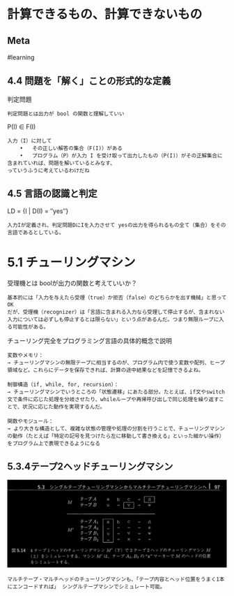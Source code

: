 # 計算できるもの、計算できないもの

## Meta

#learning

## 4.4 問題を「解く」ことの形式的な定義

判定問題

```
判定問題とは出力が bool の関数と理解していい
```


P(I) ∈ F(I)

```
入力（I）に対して
	•	その正しい解答の集合（F(I)）がある
	•	プログラム（P）が入力 I を受け取って出力したもの（P(I)）がその正解集合に含まれていれば、問題を解いているとみなす、
っていうふうに考えているわけだね
```

## 4.5 言語の認識と判定

LD = {I | D(I) = ″yes″}

```
入力Iが定義され、判定問題DにIを入力させて yesの出力を得られるもの全て（集合）をその言語であるとしている。
```

# 5.1 チューリングマシン

受理機とは boolが出力の関数と考えていいか？

```
基本的には「入力を与えたら受理（true）か拒否（false）のどちらかを出す機械」と思ってOK
だが、受理機（recognizer）は「言語に含まれる入力なら受理して停止するが、含まれない入力については必ずしも停止するとは限らない」という点があるんだ。つまり無限ループに入る可能性がある。
```

チューリング完全をプログラミング言語の具体的概念で説明

```
変数やメモリ：
→ チューリングマシンの無限テープに相当するのが、プログラム内で使う変数や配列、ヒープ領域など。これらにデータを保存できれば、計算の途中結果などを記憶できるよね。

制御構造（if, while, for, recursion）：
→ チューリングマシンでいうところの「状態遷移」にあたる部分。たとえば、if文やswitch文で条件に応じた処理を分岐させたり、whileループや再帰呼び出しで同じ処理を繰り返すことで、状況に応じた動作を実現するんだ。

関数やモジュール：
→ より大きな構造として、複雑な状態の管理や処理の分割を行うことで、チューリングマシンの動作（たとえば「特定の記号を見つけたら左に移動して書き換える」といった細かい操作）をプログラム上で表現できるようになる
```

##  5.3.4テープ2ヘッドチューリングマシン
![](i/7a65f1fc-cb53-42f7-b26f-ac914a4dac03.jpg)

```
マルチテープ・マルチヘッドのチューリングマシンも、「テープ内容とヘッド位置をうまく1本にエンコードすれば」 シングルテープマシンでシミュレート可能。
```


